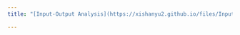 ```yaml
---
title: "[Input-Output Analysis](https://xishanyu2.github.io/files/Input_Output_Analysis.pdf)"

---
```



